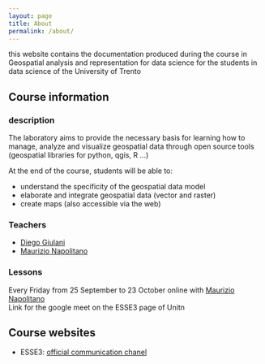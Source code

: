 ```yaml
---
layout: page
title: About
permalink: /about/
---
```


this website contains the documentation produced during the course in Geospatial analysis and representation for data science for the students in data science of the University of Trento

## Course information
### description
The laboratory aims to provide the necessary basis for learning how to manage, analyze and visualize geospatial data through open source tools (geospatial libraries for python, qgis, R ...)

At the end of the course, students will be able to:
- understand the specificity of the geospatial data model
- elaborate and integrate geospatial data (vector and raster)
- create maps (also accessible via the web)

### Teachers
- [Diego Giulani](https://webapps.unitn.it/du/en/Persona/PER0020867/Didattica)
- [Maurizio Napolitano](http://gitub.com/napo)

### Lessons
Every Friday from 25 September to 23 October online with [Maurizio Napolitano](http://gitub.com/napo)<br/>
Link for the google meet on the ESSE3 page of Unitn

## Course websites
- ESSE3: [official communication chanel](https://www.esse3.unitn.it/Guide/PaginaADContest.do?ad_cont_id=10692*94842*2020*2018*9999)
